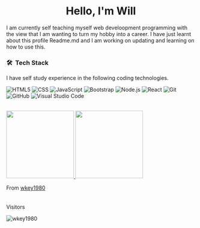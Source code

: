 <h1 align="center"> Hello, I'm Will </h1>

<p>I am currently self teaching myself web develoopment programming with the view that I am wanting to turn my hobby into a career. I have just learnt about this profile Readme.md and I am working on updating and learning on how to use this.</p>

<h3> 🛠 &nbsp;Tech Stack</h3>
<p>I have self study experience in the following coding technologies. 

  ![HTML5](https://img.shields.io/badge/-HTML5-333333?style=flat&logo=HTML5)
  ![CSS](https://img.shields.io/badge/-CSS-333333?style=flat&logo=CSS3&logoColor=1572B6)
  ![JavaScript](https://img.shields.io/badge/-JavaScript-333333?style=flat&logo=javascript)
  ![Bootstrap](https://img.shields.io/badge/-Bootstrap-333333?style=flat&logo=bootstrap&logoColor=563D7C)
  ![Node.js](https://img.shields.io/badge/-Node.js-333333?style=flat&logo=node.js)
  ![React](https://img.shields.io/badge/-React-333333?style=flat&logo=react)
  ![Git](https://img.shields.io/badge/-Git-333333?style=flat&logo=git)
  ![GitHub](https://img.shields.io/badge/-GitHub-333333?style=flat&logo=github)
  ![Visual Studio Code](https://img.shields.io/badge/-Visual%20Studio%20Code-333333?style=flat&logo=visual-studio-code&logoColor=007ACC)

<br/>

<a href="https://github.com/AVS1508">
  <img height="180em" src="https://github-readme-stats.vercel.app/api?username=wkey1980&theme=buefy&show_icons=true" />
  <img height="180em" src="https://github-readme-stats.vercel.app/api/top-langs/?username=wkey1980&theme=buefy&layout=compact" />
</a>

<br>
  
From [wkey1980](https://github.com/wkey1980)
<br>
<br>
<br>
Visitors <p align="left"> <img src="https://komarev.com/ghpvc/?username=wkey1980" alt="wkey1980" /> </p>
